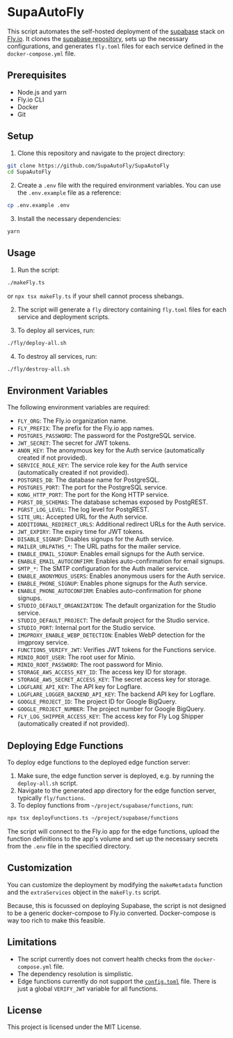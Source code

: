 # SupaAutoFly

This script automates the self-hosted deployment of the [supabase](https://supabase.com) stack on [Fly.io](https://fly.io). It clones the [supabase repository](https://github.com/supabase/supabase), sets up the necessary configurations, and generates `fly.toml` files for each service defined in the `docker-compose.yml` file.

## Prerequisites

- Node.js and yarn
- Fly.io CLI
- Docker
- Git

## Setup

1. Clone this repository and navigate to the project directory:

```sh
git clone https://github.com/SupaAutoFly/SupaAutoFly
cd SupaAutoFly
```

2. Create a `.env` file with the required environment variables. You can use the `.env.example` file as a reference:

```sh
cp .env.example .env
```

3. Install the necessary dependencies:

```sh
yarn
```

## Usage

1. Run the script:

```sh
./makeFly.ts
```
or `npx tsx makeFly.ts` if your shell cannot process shebangs.

2. The script will generate a `fly` directory containing `fly.toml` files for each service and deployment scripts.

3. To deploy all services, run:

```sh
./fly/deploy-all.sh
```

4. To destroy all services, run:

```sh
./fly/destroy-all.sh
```

## Environment Variables

The following environment variables are required:

- `FLY_ORG`: The Fly.io organization name.
- `FLY_PREFIX`: The prefix for the Fly.io app names.
- `POSTGRES_PASSWORD`: The password for the PostgreSQL service.
- `JWT_SECRET`: The secret for JWT tokens.
- `ANON_KEY`: The anonymous key for the Auth service (automatically created if not provided).
- `SERVICE_ROLE_KEY`: The service role key for the Auth service (automatically created if not provided).
- `POSTGRES_DB`: The database name for PostgreSQL.
- `POSTGRES_PORT`: The port for the PostgreSQL service.
- `KONG_HTTP_PORT`: The port for the Kong HTTP service.
- `PGRST_DB_SCHEMAS`: The database schemas exposed by PostgREST.
- `PGRST_LOG_LEVEL`: The log level for PostgREST.
- `SITE_URL`: Accepted URL for the Auth service.
- `ADDITIONAL_REDIRECT_URLS`: Additional redirect URLs for the Auth service.
- `JWT_EXPIRY`: The expiry time for JWT tokens.
- `DISABLE_SIGNUP`: Disables signups for the Auth service.
- `MAILER_URLPATHS_*`: The URL paths for the mailer service.
- `ENABLE_EMAIL_SIGNUP`: Enables email signups for the Auth service.
- `ENABLE_EMAIL_AUTOCONFIRM`: Enables auto-confirmation for email signups.
- `SMTP_*`: The SMTP configuration for the Auth mailer service.
- `ENABLE_ANONYMOUS_USERS`: Enables anonymous users for the Auth service.
- `ENABLE_PHONE_SIGNUP`: Enables phone signups for the Auth service.
- `ENABLE_PHONE_AUTOCONFIRM`: Enables auto-confirmation for phone signups.
- `STUDIO_DEFAULT_ORGANIZATION`: The default organization for the Studio service.
- `STUDIO_DEFAULT_PROJECT`: The default project for the Studio service.
- `STUDIO_PORT`: Internal port for the Studio service.
- `IMGPROXY_ENABLE_WEBP_DETECTION`: Enables WebP detection for the imgproxy service.
- `FUNCTIONS_VERIFY_JWT`: Verifies JWT tokens for the Functions service.
- `MINIO_ROOT_USER`: The root user for Minio.
- `MINIO_ROOT_PASSWORD`: The root password for Minio.
- `STORAGE_AWS_ACCESS_KEY_ID`: The access key ID for storage.
- `STORAGE_AWS_SECRET_ACCESS_KEY`: The secret access key for storage.
- `LOGFLARE_API_KEY`: The API key for Logflare.
- `LOGFLARE_LOGGER_BACKEND_API_KEY`: The backend API key for Logflare.
- `GOOGLE_PROJECT_ID`: The project ID for Google BigQuery.
- `GOOGLE_PROJECT_NUMBER`: The project number for Google BigQuery.
- `FLY_LOG_SHIPPER_ACCESS_KEY`: The access key for Fly Log Shipper (automatically created if not provided).

## Deploying Edge Functions

To deploy edge functions to the deployed edge function server:

1. Make sure, the edge function server is deployed, e.g. by running the `deploy-all.sh` script.
2. Navigate to the generated app directory for the edge function server, typically `fly/functions`.
3. To deploy functions from `~/project/supabase/functions`, run:
```sh
npx tsx deployFunctions.ts ~/project/supabase/functions
```

The script will connect to the Fly.io app for the edge functions, upload the function definitions to the app's volume and set up the necessary secrets from the `.env` file in the specified directory.

## Customization

You can customize the deployment by modifying the `makeMetadata` function and the `extraServices` object in the `makeFly.ts` script.

Because, this is focussed on deploying Supabase, the script is not designed to be a generic docker-compose to Fly.io converted. Docker-compose is way too rich to make this feasible.

## Limitations

- The script currently does not convert health checks from the `docker-compose.yml` file.
- The dependency resolution is simplistic.
- Edge functions currently do not support the [`config.toml`](https://supabase.com/docs/guides/functions/development-tips#using-configtoml) file. There is just a global `VERIFY_JWT` variable for all functions.

## License

This project is licensed under the MIT License.